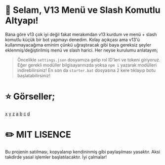# 👋 Selam, V13 Menü ve Slash Komutlu Altyapı!

Bana göre v13 çok iyi değil fakat merakımdan v13 kurdum ve menü + slash komutlu küçük bir bot yapmayı denedim. Kolay açıkçası ama v13'ü kullanmayacağıma eminim çünkü uğraştıracak gibi baya gereksiz şeyler eklenmiş/değiştirilmiş menü ve slash harici. Her neyse kurulumu anlatayım;

> Öncelikle `settings.json` dosyamıza gelip rol ID'leri ve tokeni giriyoruz. Eğer gerekli modüller bilgisayarınızda yoksa `npm i` yazarak modülleri indirebilirsiniz! En son da `starter.bat` dosyasına 2 kere tıklayıp botu başlatabilirsiniz!

# ⭐ Görseller;
[x](https://cdn.discordapp.com/attachments/926175473984212992/927197226835513495/unknown.png)
[y](https://cdn.discordapp.com/attachments/926175473984212992/927197270024257586/unknown.png)
[z](https://cdn.discordapp.com/attachments/926175473984212992/927197437024669726/unknown.png)
[a](https://cdn.discordapp.com/attachments/926175473984212992/927197467110408263/unknown.png)
[b](https://cdn.discordapp.com/attachments/926175473984212992/927197512761221130/unknown.png)
[c](https://cdn.discordapp.com/attachments/926175473984212992/927197577429012530/unknown.png)
[d](https://cdn.discordapp.com/attachments/926175473984212992/927197708064813056/unknown.png)

# ✏️ MIT LISENCE

Bu projenin satılması, kopyalanıp kendininmiş gibi paylaşılması yasaktır. Aksi takdirde yasal işlemler başlatılacaktır. İyi çalmalar!
